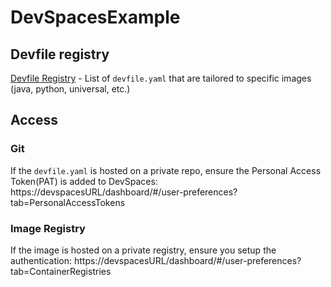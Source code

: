 # DevSpacesExample

## Devfile registry
[Devfile Registry](https://registry.devfile.io/viewer) - List of `devfile.yaml` that are tailored to specific images (java, python, universal, etc.)

## Access
### Git
If the `devfile.yaml` is hosted on a private repo, ensure the Personal Access Token(PAT) is added to DevSpaces: https://devspacesURL/dashboard/#/user-preferences?tab=PersonalAccessTokens

### Image Registry
If the image is hosted on a private registry, ensure you setup the authentication: https://devspacesURL/dashboard/#/user-preferences?tab=ContainerRegistries